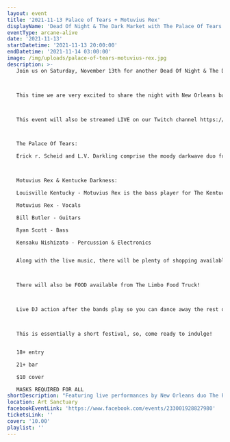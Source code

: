 ```yaml
---
layout: event
title: '2021-11-13 Palace of Tears + Motuvius Rex'
displayName: 'Dead Of Night & The Dark Market with The Palace Of Tears & Motuvius Rex & Kentucke Darkness'
eventType: arcane-alive
date: '2021-11-13'
startDatetime: '2021-11-13 20:00:00'
endDatetime: '2021-11-14 03:00:00'
image: /img/uploads/palace-of-tears-motuvius-rex.jpg
description: >-
   Join us on Saturday, November 13th for another Dead Of Night & The Dark Market!



   This time we are very excited to share the night with New Orleans based Darkwave band The Palace Of Tears and Louisville's own Dark Romantic ensemble Motuvius  Rex & Kentucke Darkness.



   This event will also be streamed LIVE on our Twitch channel https://www.twitch.tv/radio_arcane_tv



   The Palace Of Tears:

   Erick r. Scheid and L.V. Darkling comprise the moody darkwave duo from New Orleans, blending elements of electro-shoegaze, ethereal witch house, and ritual ambient drone. Hypnotic electronics and swirling guitar lay fertile ground for sultry seductive vocals that soar and dreamy lyrics that captivate.



   Motuvius Rex & Kentucke Darkness:

   Louisville Kentucky - Motuvius Rex is the bass player for The Kentucky Vampires but due to the logistics and distance after the rest of the band relocated to other parts of the country, founded a new live band locally. Recently signed to InClub Records with an upcoming solo release, there was also a desire for a full band to do live performances and future recordings with a more live approach.

   Motuvius Rex - Vocals

   Bill Butler - Guitars

   Ryan Scott - Bass

   Kensaku Nishizato - Percussion & Electronics


   Along with the live music, there will be plenty of shopping available with the amazing artists of The Dark Market!



   There will also be FOOD available from The Limbo Food Truck!



   Live DJ action after the bands play so you can dance away the rest of the night to our world class Dark Music Specialists!



   This is essentially a short festival, so, come ready to indulge!


   18+ entry

   21+ bar

   $10 cover

   MASKS REQUIRED FOR ALL
shortDescription: "Featuring live performances by New Orleans duo The Palace Of Tears and Louisville’s own The Kentucky Vampires!"
location: Art Sanctuary
facebookEventLink: 'https://www.facebook.com/events/233001928827980'
ticketsLink: ''
cover: '10.00'
playlist: ''
---
```

